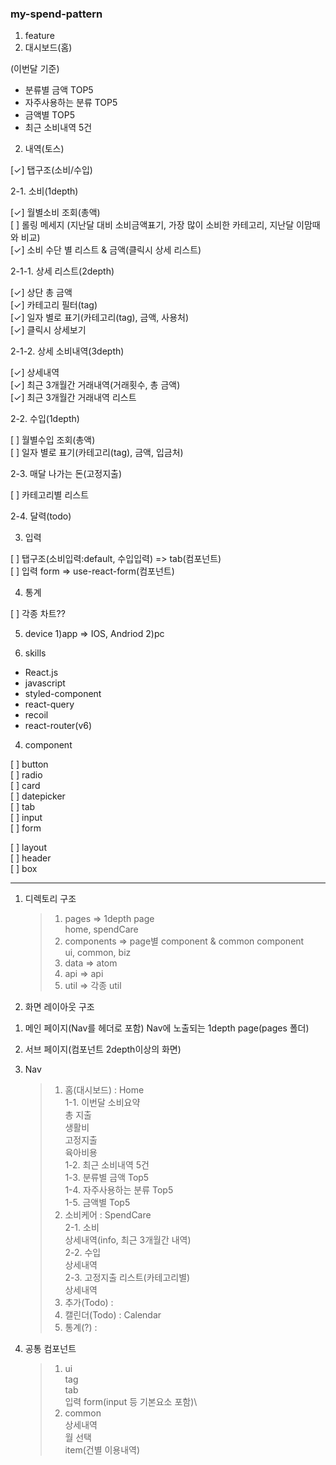### my-spend-pattern

1. feature
1. 대시보드(홈)

(이번달 기준)

- 분류별 금액 TOP5
- 자주사용하는 분류 TOP5
- 금액별 TOP5
- 최근 소비내역 5건

2.  내역(토스)

[✓] 탭구조(소비/수입)

2-1. 소비(1depth)

[✓] 월별소비 조회(총액)\
[ ] 롤링 메세지 (지난달 대비 소비금액표기, 가장 많이 소비한 카테고리, 지난달 이맘때와 비교)\
[✓] 소비 수단 별 리스트 & 금액(클릭시 상세 리스트)

2-1-1. 상세 리스트(2depth)

[✓] 상단 총 금액\
[✓] 카테고리 필터(tag)\
[✓] 일자 별로 표기(카테고리(tag), 금액, 사용처)\
[✓] 클릭시 상세보기

2-1-2. 상세 소비내역(3depth)

[✓] 상세내역\
[✓] 최근 3개월간 거래내역(거래횟수, 총 금액)\
[✓] 최근 3개월간 거래내역 리스트

2-2. 수입(1depth)

[ ] 월별수입 조회(총액)\
[ ] 일자 별로 표기(카테고리(tag), 금액, 입금처)

2-3. 매달 나가는 돈(고정지출)

[ ] 카테고리별 리스트

2-4. 달력(todo)

3.  입력

[ ] 탭구조(소비입력:default, 수입입력) => tab(컴포넌트)\
[ ] 입력 form => use-react-form(컴포넌트)

4. 통계

[ ] 각종 차트??

5. device
   1)app => IOS, Andriod
   2)pc

6. skills

- React.js
- javascript
- styled-component
- react-query
- recoil
- react-router(v6)

4. component

[ ] button\
[ ] radio\
[ ] card\
[ ] datepicker\
[ ] tab\
[ ] input\
[ ] form

[ ] layout\
[ ] header\
[ ] box

---

1. 디렉토리 구조

   > 1. pages => 1depth page\
   >    home, spendCare
   > 2. components => page별 component & common component\
   >    ui, common, biz
   > 3. data => atom
   > 4. api => api
   > 5. util => 각종 util

2. 화면 레이아웃 구조

1) 메인 페이지(Nav를 헤더로 포함)
   Nav에 노출되는 1depth page(pages 폴더)

2) 서브 페이지(컴포넌트 2depth이상의 화면)

3) Nav

   > 1. 홈(대시보드) : Home\
   >    1-1. 이번달 소비요약\
   >     총 지출\
   >     생활비\
   >     고정지출\
   >     육아비용\
   >    1-2. 최근 소비내역 5건\
   >    1-3. 분류별 금액 Top5\
   >    1-4. 자주사용하는 분류 Top5\
   >    1-5. 금액별 Top5
   > 2. 소비케어 : SpendCare\
   >    2-1. 소비\
   >    상세내역(info, 최근 3개월간 내역)\
   >    2-2. 수입\
   >    상세내역\
   >    2-3. 고정지출 리스트(카테고리별)\
   >    상세내역
   > 3. 추가(Todo) :
   > 4. 캘린더(Todo) : Calendar
   > 5. 통계(?) :

4) 공통 컴포넌트
   > 1. ui\
   >    tag\
   >    tab\
   >    입력 form(input 등 기본요소 포함)\
   > 2. common\
   >    상세내역\
   >    월 선택\
   >    item(건별 이용내역)
